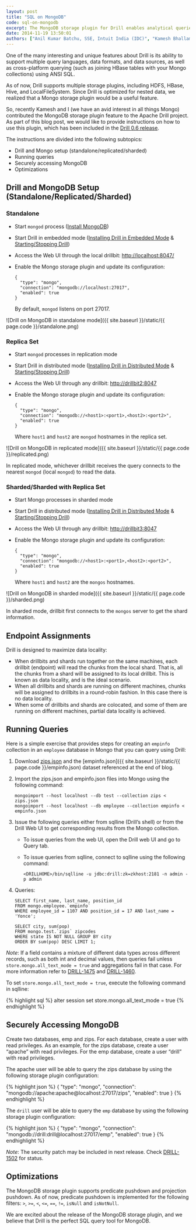 ```yaml
---
layout: post
title: "SQL on MongoDB"
code: sql-on-mongodb
excerpt: The MongoDB storage plugin for Drill enables analytical queries on MongoDB databases. Drill's schema-free JSON data model is a natural fit for MongoDB's data model.
date: 2014-11-19 13:50:01
authors: ["Anil Kumar Batchu, SSE, Intuit India (IDC)", "Kamesh Bhallamudi, SSE, Intuit India (IDC)"]
---
```

One of the many interesting and unique features about Drill is its ability to support multiple query languages, data formats, and data sources, as well as cross-platform querying (such as joining HBase tables with your Mongo collections) using ANSI SQL.

As of now, Drill supports multiple storage plugins, including HDFS, HBase, Hive, and LocalFileSystem. Since Drill is optimized for nested data, we realized that a Mongo storage plugin would be a useful feature.

So, recently Kamesh and I (we have an avid interest in all things Mongo) contributed the MongoDB storage plugin feature to the Apache Drill project. As part of this blog post, we would like to provide instructions on how to use this plugin, which has been included in the [Drill 0.6 release](http://incubator.apache.org/drill/download/).

The instructions are divided into the following subtopics:

* Drill and Mongo setup (standalone/replicated/sharded)
* Running queries
* Securely accessing MongoDB
* Optimizations

## Drill and MongoDB Setup (Standalone/Replicated/Sharded)

### Standalone
* Start `mongod` process ([Install MongoDB](http://docs.mongodb.org/manual/installation/))
* Start Drill in embedded mode ([Installing Drill in Embedded Mode](https://cwiki.apache.org/confluence/display/DRILL/Installing+Drill+in+Embedded+Mode) & [Starting/Stopping Drill](https://cwiki.apache.org/confluence/pages/viewpage.action?pageId=44994063)) 
* Access the Web UI through the local drillbit: <http://localhost:8047/>
* Enable the Mongo storage plugin and update its configuration:

    ```
    {
      "type": "mongo",
      "connection": "mongodb://localhost:27017",
      "enabled": true
    }
    ```

  By default, `mongod` listens on port 27017.

![Drill on MongoDB in standalone mode]({{ site.baseurl }}/static/{{ page.code }}/standalone.png)

### Replica Set
* Start `mongod` processes in replication mode
* Start Drill in distributed mode ([Installing Drill in Distributed Mode](https://cwiki.apache.org/confluence/display/DRILL/Installing+Drill+in+Distributed+Mode) & [Starting/Stopping Drill](https://cwiki.apache.org/confluence/pages/viewpage.action?pageId=44994063))
* Access the Web UI through any drillbit: <http://drillbit2:8047>
* Enable the Mongo storage plugin and update its configuration:

      {
        "type": "mongo",
        "connection": "mongodb://<host1>:<port1>,<host2>:<port2>",
        "enabled": true
      }

  Where `host1` and `host2` are `mongod` hostnames in the replica set.

![Drill on MongoDB in replicated mode]({{ site.baseurl }}/static/{{ page.code }}/replicated.png)

In replicated mode, whichever drillbit receives the query connects to the nearest `mongod` (local `mongod`) to read the data.

### Sharded/Sharded with Replica Set

* Start Mongo processes in sharded mode
* Start Drill in distributed mode ([Installing Drill in Distributed Mode](https://cwiki.apache.org/confluence/display/DRILL/Installing+Drill+in+Distributed+Mode) & [Starting/Stopping Drill](https://cwiki.apache.org/confluence/pages/viewpage.action?pageId=44994063))
* Access the Web UI through any drillbit: <http://drillbit3:8047>
* Enable the Mongo storage plugin and update its configuration:

      { 
        "type": "mongo",
        "connection": "mongodb://<host1>:<port1>,<host2>:<port2>",
        "enabled": true
      }

  Where `host1` and `host2` are the `mongos` hostnames.

![Drill on MongoDB in sharded mode]({{ site.baseurl }}/static/{{ page.code }}/sharded.png)
 
In sharded mode, drillbit first connects to the `mongos` server to get the shard information.

## Endpoint Assignments

Drill is designed to maximize data locality:

* When drillbits and shards run together on the same machines, each drillbit (endpoint) will read the chunks from the local shard. That is, all the chunks from a shard will be assigned to its local drillbit. This is known as data locality, and is the ideal scenario.
* When all drillbits and shards are running on different machines, chunks will be assigned to drillbits in a round-robin fashion. In this case there is no data locality.
* When some of drillbits and shards are colocated, and some of them are running on different machines, partial data locality is achieved.

## Running Queries

Here is a simple exercise that provides steps for creating an `empinfo` collection in an `employee` database in Mongo that you can query using Drill:

1. Download [zips.json](http://media.mongodb.org/zips.json) and the [empinfo.json]({{ site.baseurl }}/static/{{ page.code }}/empinfo.json) dataset referenced at the end of blog.
2. Import the zips.json and empinfo.json files into Mongo using the following command:  

       mongoimport --host localhost --db test --collection zips < zips.json
       mongoimport --host localhost --db employee --collection empinfo < empinfo.json

3. Issue the following queries either from sqlline (Drill’s shell) or from the Drill Web UI to get corresponding results from the Mongo collection. 
   * To issue queries from the web UI, open the Drill web UI and go to Query tab. 
   * To issue queries from sqlline, connect to sqlline using the following command: 
	 
         <DRILLHOME>/bin/sqlline -u jdbc:drill:zk=zkhost:2181 -n admin -p admin

4. Queries:

       SELECT first_name, last_name, position_id
       FROM mongo.employee.`empinfo`
       WHERE employee_id = 1107 AND position_id = 17 AND last_name = 'Yonce';  

       SELECT city, sum(pop)
       FROM mongo.test.`zips` zipcodes
       WHERE state IS NOT NULL GROUP BY city
       ORDER BY sum(pop) DESC LIMIT 1;


*Note*: If a field contains a mixture of different data types across different records, such as both int and decimal values, then queries fail unless `store.mongo.all_text_mode = true` and aggregations fail in that case. For more information refer to [DRILL-1475](https://issues.apache.org/jira/browse/DRILL-1475) and [DRILL-1460](https://issues.apache.org/jira/browse/DRILL-1460).

To set `store.mongo.all_text_mode = true`, execute the following command in sqlline:

{% highlight sql %}
alter session set store.mongo.all_text_mode = true
{% endhighlight %}

## Securely Accessing MongoDB
Create two databases, emp and zips. For each database, create a user with read privileges. As an example, for the zips database, create a user “apache” with read privileges. For the emp database, create a user “drill” with read privileges.

The apache user will be able to query the zips database by using the following storage plugin configuration:

{% highlight json %}
{ 
  "type": "mongo",
  "connection": "mongodb://apache:apache@localhost:27017/zips",
  "enabled": true
}
{% endhighlight %}

The `drill` user will be able to query the `emp` database by using the following storage plugin configuration:

{% highlight json %}
{ 
  "type": "mongo",
  "connection": "mongodb://drill:drill@localhost:27017/emp",
  "enabled": true 
}
{% endhighlight %}

*Note*: The security patch may be included in next release. Check [DRILL-1502](https://issues.apache.org/jira/browse/DRILL-1502) for status.

## Optimizations
The MongoDB storage plugin supports predicate pushdown and projection pushdown. As of now, predicate pushdown is implemented for the following filters: `>`, `>=`, `<`, `<=`, `==`, `!=`, `isNull` and `isNotNull`.

We are excited about the release of the MongoDB storage plugin, and we believe that Drill is the perfect SQL query tool for MongoDB.
